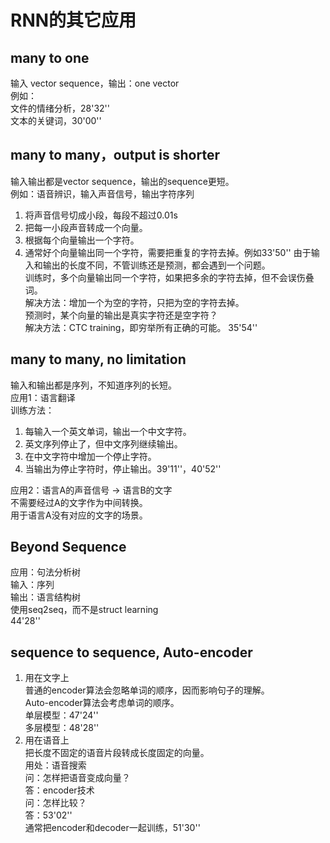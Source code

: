 # RNN的其它应用

## many to one  
输入 vector sequence，输出：one vector  
例如：  
文件的情绪分析，28'32''  
文本的关键词，30'00''  

## many to many，output is shorter

输入输出都是vector sequence，输出的sequence更短。  
例如：语音辨识，输入声音信号，输出字符序列    
1. 将声音信号切成小段，每段不超过0.01s  
2. 把每一小段声音转成一个向量。  
3. 根据每个向量输出一个字符。  
4. 通常好个向量输出同一个字符，需要把重复的字符去掉。例如33'50''
由于输入和输出的长度不同，不管训练还是预测，都会遇到一个问题。  
训练时，多个向量输出同一个字符，如果把多余的字符去掉，但不会误伤叠词。  
解决方法：增加一个为空的字符，只把为空的字符去掉。  
预测时，某个向量的输出是真实字符还是空字符？  
解决方法：CTC training，即穷举所有正确的可能。 35'54''

## many to many, no limitation

输入和输出都是序列，不知道序列的长短。  
应用1：语言翻译  
训练方法：
1. 每输入一个英文单词，输出一个中文字符。  
2. 英文序列停止了，但中文序列继续输出。  
3. 在中文字符中增加一个停止字符。  
4. 当输出为停止字符时，停止输出。39'11''，40'52''

应用2：语言A的声音信号 -> 语言B的文字  
不需要经过A的文字作为中间转换。  
用于语言A没有对应的文字的场景。  

## Beyond Sequence

应用：句法分析树  
输入：序列  
输出：语言结构树  
使用seq2seq，而不是struct learning  
44'28''

## sequence to sequence, Auto-encoder

1. 用在文字上  
普通的encoder算法会忽略单词的顺序，因而影响句子的理解。  
Auto-encoder算法会考虑单词的顺序。  
单层模型：47'24''  
多层模型：48'28''  
2. 用在语音上  
把长度不固定的语音片段转成长度固定的向量。  
用处：语音搜索  
问：怎样把语音变成向量？  
答：encoder技术  
问：怎样比较？  
答：53'02''  
通常把encoder和decoder一起训练，51'30''



